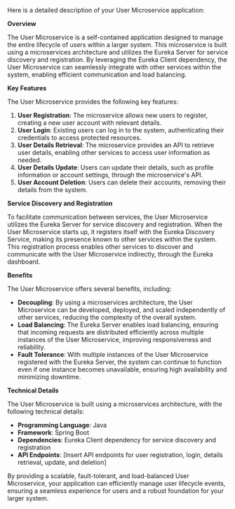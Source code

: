 

Here is a detailed description of your User Microservice application:

**Overview**

The User Microservice is a self-contained application designed to manage the entire lifecycle of users within a larger system. This microservice is built using a microservices architecture and utilizes the Eureka Server for service discovery and registration. By leveraging the Eureka Client dependency, the User Microservice can seamlessly integrate with other services within the system, enabling efficient communication and load balancing.

**Key Features**

The User Microservice provides the following key features:

1. **User Registration**: The microservice allows new users to register, creating a new user account with relevant details.
2. **User Login**: Existing users can log in to the system, authenticating their credentials to access protected resources.
3. **User Details Retrieval**: The microservice provides an API to retrieve user details, enabling other services to access user information as needed.
4. **User Details Update**: Users can update their details, such as profile information or account settings, through the microservice's API.
5. **User Account Deletion**: Users can delete their accounts, removing their details from the system.

**Service Discovery and Registration**

To facilitate communication between services, the User Microservice utilizes the Eureka Server for service discovery and registration. When the User Microservice starts up, it registers itself with the Eureka Discovery Service, making its presence known to other services within the system. This registration process enables other services to discover and communicate with the User Microservice indirectly, through the Eureka dashboard.

**Benefits**

The User Microservice offers several benefits, including:

* **Decoupling**: By using a microservices architecture, the User Microservice can be developed, deployed, and scaled independently of other services, reducing the complexity of the overall system.
* **Load Balancing**: The Eureka Server enables load balancing, ensuring that incoming requests are distributed efficiently across multiple instances of the User Microservice, improving responsiveness and reliability.
* **Fault Tolerance**: With multiple instances of the User Microservice registered with the Eureka Server, the system can continue to function even if one instance becomes unavailable, ensuring high availability and minimizing downtime.

**Technical Details**

The User Microservice is built using a microservices architecture, with the following technical details:

* **Programming Language**: Java
* **Framework**: Spring Boot
* **Dependencies**: Eureka Client dependency for service discovery and registration
* **API Endpoints**: [Insert API endpoints for user registration, login, details retrieval, update, and deletion]

By providing a scalable, fault-tolerant, and load-balanced User Microservice, your application can efficiently manage user lifecycle events, ensuring a seamless experience for users and a robust foundation for your larger system.
